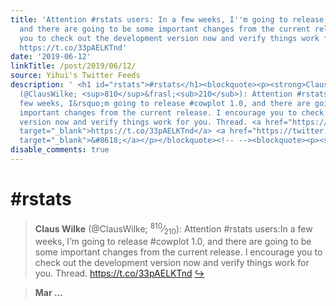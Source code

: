 ```yaml
---
title: 'Attention #rstats users: In a few weeks, I''m going to release #cowplot 1.0,
  and there are going to be some important changes from the current release. I encourage
  you to check out the development version now and verify things work for you. Thread.
  https://t.co/33pAELKTnd'
date: '2019-06-12'
linkTitle: /post/2019/06/12/
source: Yihui's Twitter Feeds
description: ' <h1 id="rstats">#rstats</h1><blockquote><p><strong>Claus Wilke</strong>
  (@ClausWilke; <sup>810</sup>&frasl;<sub>210</sub>): Attention #rstats users:In a
  few weeks, I&rsquo;m going to release #cowplot 1.0, and there are going to be some
  important changes from the current release. I encourage you to check out the development
  version now and verify things work for you. Thread. <a href="https://t.co/33pAELKTnd"
  target="_blank">https://t.co/33pAELKTnd</a> <a href="https://twitter.com/xieyihui/status/1137812141501767681"
  target="_blank">&#8618;</a></p></blockquote><!-- --><blockquote><p><strong>Mar ...'
disable_comments: true
---
```

 <h1 id="rstats">#rstats</h1><blockquote><p><strong>Claus Wilke</strong> (@ClausWilke; <sup>810</sup>&frasl;<sub>210</sub>): Attention #rstats users:In a few weeks, I&rsquo;m going to release #cowplot 1.0, and there are going to be some important changes from the current release. I encourage you to check out the development version now and verify things work for you. Thread. <a href="https://t.co/33pAELKTnd" target="_blank">https://t.co/33pAELKTnd</a> <a href="https://twitter.com/xieyihui/status/1137812141501767681" target="_blank">&#8618;</a></p></blockquote><!-- --><blockquote><p><strong>Mar ...
